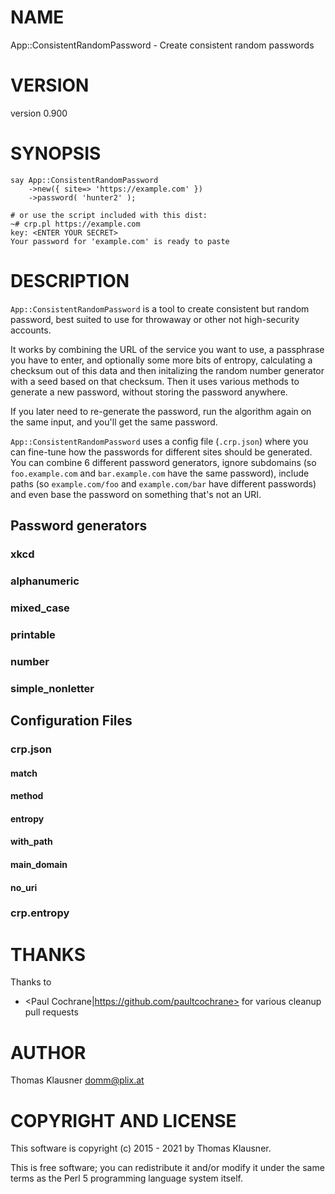 # NAME

App::ConsistentRandomPassword - Create consistent random passwords

# VERSION

version 0.900

# SYNOPSIS

    say App::ConsistentRandomPassword
        ->new({ site=> 'https://example.com' })
        ->password( 'hunter2' );

    # or use the script included with this dist:
    ~# crp.pl https://example.com
    key: <ENTER YOUR SECRET>
    Your password for 'example.com' is ready to paste

# DESCRIPTION

`App::ConsistentRandomPassword` is a tool to create consistent but
random password, best suited to use for throwaway or other not
high-security accounts.

It works by combining the URL of the service you want to use, a
passphrase you have to enter, and optionally some more bits of
entropy, calculating a checksum out of this data and then initalizing
the random number generator with a seed based on that checksum. Then
it uses various methods to generate a new password, without storing
the password anywhere.

If you later need to re-generate the password, run the algorithm again
on the same input, and you'll get the same password.

`App::ConsistentRandomPassword` uses a config file (`.crp.json`)
where you can fine-tune how the passwords for different sites should
be generated. You can combine 6 different password generators, ignore
subdomains (so `foo.example.com` and `bar.example.com` have the same
password), include paths (so `example.com/foo` and `example.com/bar`
have different passwords) and even base the password on something
that's not an URI.

## Password generators

### xkcd

### alphanumeric

### mixed\_case

### printable

### number

### simple\_nonletter

## Configuration Files

### crp.json

#### match

#### method

#### entropy

#### with\_path

#### main\_domain

#### no\_uri

### crp.entropy

# THANKS

Thanks to

- <Paul Cochrane|https://github.com/paultcochrane> for various cleanup pull requests

# AUTHOR

Thomas Klausner <domm@plix.at>

# COPYRIGHT AND LICENSE

This software is copyright (c) 2015 - 2021 by Thomas Klausner.

This is free software; you can redistribute it and/or modify it under
the same terms as the Perl 5 programming language system itself.
